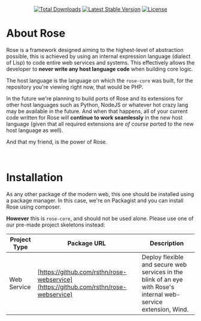 <p align="center">
	<a href="https://packagist.org/packages/rsthn/rose-core"><img src="https://poser.pugx.org/rsthn/rose-core/downloads" alt="Total Downloads"></a>
	<a href="https://packagist.org/packages/rsthn/rose-core"><img src="https://poser.pugx.org/rsthn/rose-core/v" alt="Latest Stable Version"></a>
	<a href="https://packagist.org/packages/rsthn/rose-core"><img src="https://poser.pugx.org/rsthn/rose-core/license" alt="License"></a>
</p>

# About Rose

Rose is a framework designed aiming to the highest-level of abstraction possible, this is achieved by using an internal expression language (dialect of Lisp) to code entire web services and systems. This effectively allows the developer to **never write any host language code** when building core logic.

The host language is the language on which the `rose-core` was built, for the repository you're viewing right now, that would be PHP.

In the future we're planning to build ports of Rose and its extensions for other host languages such as Python, NodeJS or whatever hot crazy lang may be available in the future. And when that happens, all of your current code written for Rose will **continue to work seamlessly** in the new host language (given that all required extensions are _of course_ ported to the new host language as well).

And that my friend, is the power of Rose.

<br/>

# Installation

As any other package of the modern web, this one should be installed using a package manager. In this case, we're on Packagist and you can install Rose using composer.

**However** this is `rose-core`, and should not be used alone. Please use one of our pre-made project skeletons instead:

|Project Type|Package URL|Description|
|------------|-----------|-----------|
|Web Service|[https://github.com/rsthn/rose-webservice](https://github.com/rsthn/rose-webservice)|Deploy flexible and secure web services in the blink of an eye with Rose's internal web-service extension, Wind.
